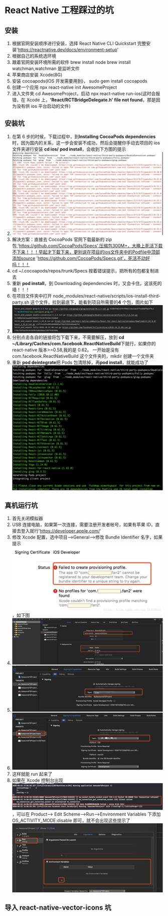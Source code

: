 <!--
 * @Author: your name
 * @Date: 2020-05-22 08:48:26
 * @LastEditTime: 2020-05-24 08:35:21
 * @LastEditors: Please set LastEditors
 * @Description: In User Settings Edit
 * @FilePath: /learningnotes/react-native踩过的坑.md
-->

# React Native 工程踩过的坑

## 安装

1. 根据官网安装顺序进行安装，选择 React Native CLI Quickstart 完整安装'https://reactnative.dev/docs/environment-setup'
2. 根据自己的系统选环境
3. 跟着官网安装环境所需的软件 brew install node brew install watchman,watchman 是监听文件
4. 苹果商店安装 Xcode(8G)
5. 安装 cocoapods(IOS 开发需要用到)， sudo gem install cocoapods
6. 创建一个应用 npx react-native init AwesomeProject
7. 进入文件夹 cd AwesomeProject，启动 npx react-native run-ios(这时会报错，在 Xcode 上，**'React/RCTBridgeDelegate.h' file not found**，那是因为没有供 ios 平台启动的文件)

## 安装坑

1. 在第 6 步的时候，下载过程中，到**Installing CocoaPods dependencies**时，因为国内的关系，这一步会安装不成功，然后会提醒你手动去项目的 ios 文件夹进行安装 **cd ios/** **pod install**，会收到下方图的提示
2. ![CocoaPods相关下载不成功因为墙的关系](./../image/react-native安装坑1.jpg)
3. 解决方案：直接去 CocoaPods 官网下载最新的 zip 包,'https://github.com/CocoaPods/Specs',压缩包300M+，大晚上死活下载不下来！！！早起才下载下来，更别说在项目的ios文件夹中的Podfile中顶部添加source 'https://github.com/CocoaPods/Specs.git'，死活不动好吗！！！
4. cd ~/.cocoapods/repos/trunk/Specs 按着错误提示，把所有的包都复制进去
5. 重新 **pod install**，到 Downloading dependencies 时，又会卡住。这该死的墙！！！
6. 在项目文件夹中打开 node_modules/react-native/scripts/ios-install-third-party.sh 这个文件，拉到最底下，能看到项目所需要的**4** 个包，图片如下
7. ![安装需要的插件](./../image/react-native4个包.jpg)
8. 分别点击各自的链接将包下载下来，不需要解压，放到 **cd ~/Library/Caches/com.facebook.ReactNativeBuild**下就行，如果你的 react-native 版本>=0.58,我的是 0.62。 一开始是没有 com.facebook.ReactNativeBuild 这个文件夹的，mkdir 创建一个文件夹
9. 重新 **pod deintegrate**把 Pods 包清除掉，再**pod install**，就能成功了![终于把项目安装成功](./../image/react-native项目安装成功.jpg)

## 真机运行坑

1. 首先关闭模拟器
2. USB 连接电脑，如果第一次连接，需要注册开发者帐号，如果有苹果 ID，直接去登入就行'https://developer.apple.com/'
3. 修改 Xcode 配置，选中项目-->General-->修改 Bundle Identifier 名字，如果提示![直接修改就行](./../image/真机Xcode坑1.jpg)，如下图
4. ![修改Bundle Identifier，选择手机系统版本](./../image/真机Xcode设置.jpg)
5. ![选择开发团队，用注册完成的帐号](./../image/Xcode选择Team.jpg)
6. ![Tests Target上也要选择Team](./../image/Xcode选择TeamTests文件上.jpg)
7. 这样就能 run 起来了
8. 如果在 Xcode 控制台出现![这些玩意，不影响程序本身](./../image/Xcode控制台出现的不影响程序本身.jpg)，可以在 Product--> Edit Scheme-->Run-->Environment Variables 下添加 OS_ACTIVITY_MODE:disable 即可，就不会出现这些提示了![关闭提示](./../image/Xcode关闭socket%20sp_error提示.jpg)

## 导入 react-native-vector-icons 坑

